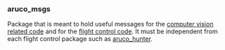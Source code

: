 ### aruco_msgs
Package that is meant to hold useful messages for the [computer vision related code](/vision) and for the [flight control code](/flight). It must be independent from each flight control package such as [aruco_hunter](/flight/aruco_hunter).
